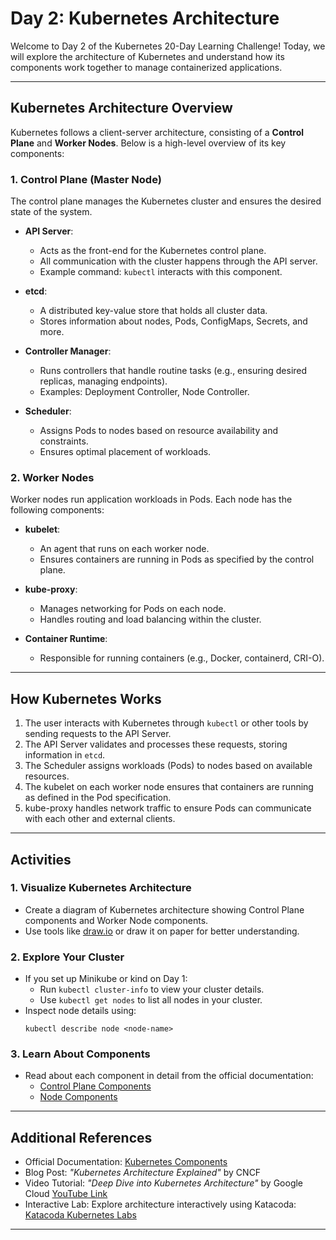 # Day 2: Kubernetes Architecture

Welcome to Day 2 of the Kubernetes 20-Day Learning Challenge! Today, we will explore the architecture of Kubernetes and understand how its components work together to manage containerized applications.

---

## **Kubernetes Architecture Overview**

Kubernetes follows a client-server architecture, consisting of a **Control Plane** and **Worker Nodes**. Below is a high-level overview of its key components:

### **1. Control Plane (Master Node)**
The control plane manages the Kubernetes cluster and ensures the desired state of the system.

- **API Server**:
    - Acts as the front-end for the Kubernetes control plane.
    - All communication with the cluster happens through the API server.
    - Example command: `kubectl` interacts with this component.

- **etcd**:
    - A distributed key-value store that holds all cluster data.
    - Stores information about nodes, Pods, ConfigMaps, Secrets, and more.

- **Controller Manager**:
    - Runs controllers that handle routine tasks (e.g., ensuring desired replicas, managing endpoints).
    - Examples: Deployment Controller, Node Controller.

- **Scheduler**:
    - Assigns Pods to nodes based on resource availability and constraints.
    - Ensures optimal placement of workloads.

### **2. Worker Nodes**
Worker nodes run application workloads in Pods. Each node has the following components:

- **kubelet**:
    - An agent that runs on each worker node.
    - Ensures containers are running in Pods as specified by the control plane.

- **kube-proxy**:
    - Manages networking for Pods on each node.
    - Handles routing and load balancing within the cluster.

- **Container Runtime**:
    - Responsible for running containers (e.g., Docker, containerd, CRI-O).

---

## **How Kubernetes Works**

1. The user interacts with Kubernetes through `kubectl` or other tools by sending requests to the API Server.
2. The API Server validates and processes these requests, storing information in `etcd`.
3. The Scheduler assigns workloads (Pods) to nodes based on available resources.
4. The kubelet on each worker node ensures that containers are running as defined in the Pod specification.
5. kube-proxy handles network traffic to ensure Pods can communicate with each other and external clients.

---

## **Activities**

### 1. **Visualize Kubernetes Architecture**
- Create a diagram of Kubernetes architecture showing Control Plane components and Worker Node components.
- Use tools like [draw.io](https://app.diagrams.net/) or draw it on paper for better understanding.

### 2. **Explore Your Cluster**
- If you set up Minikube or kind on Day 1:
    - Run `kubectl cluster-info` to view your cluster details.
    - Use `kubectl get nodes` to list all nodes in your cluster.
- Inspect node details using:
  ```
  kubectl describe node <node-name>
  ```

### 3. **Learn About Components**
- Read about each component in detail from the official documentation:
    - [Control Plane Components](https://kubernetes.io/docs/concepts/overview/components/#control-plane-components)
    - [Node Components](https://kubernetes.io/docs/concepts/overview/components/#node-components)

---

## **Additional References**

- Official Documentation: [Kubernetes Components](https://kubernetes.io/docs/concepts/overview/components/)
- Blog Post: *"Kubernetes Architecture Explained"* by CNCF
- Video Tutorial: *"Deep Dive into Kubernetes Architecture"* by Google Cloud [YouTube Link](https://www.youtube.com/watch?v=pnP6eYh6LkA)
- Interactive Lab: Explore architecture interactively using Katacoda: [Katacoda Kubernetes Labs](https://www.katacoda.com/courses/kubernetes)

---